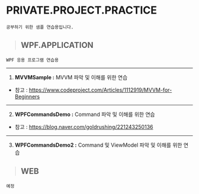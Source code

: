 # PRIVATE.PROJECT.PRACTICE
    공부하기 위한 샘플 연습용입니다.

>## WPF.APPLICATION
    WPF 응용 프로그램 연습용

* * *
1. **MVVMSample :** MVVM 파악 및 이해를 위한 연습
* 참고 : https://www.codeproject.com/Articles/1112919/MVVM-for-Beginners   

* * *
02. **WPFCommandsDemo :** Command 파악 및 이해를 위한 연습
* 참고 : https://blog.naver.com/goldrushing/221243250136   

* * *
03. **WPFCommandsDemo2 :** Command 및 ViewModel 파악 및 이해를 위한 연습
	
>## WEB
    예정
